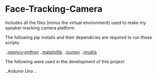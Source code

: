 # Face-Tracking-Camera
Includes all the files (minus the virtual environment) used to make my speaker-tracking camera platform

The following pip installs and their dependicies are required to run these scripts:

..*[opencv-python](https://pypi.org/project/opencv-python/)
..*[matplotlib](https://pypi.org/project/matplotlib/)
..*[numpy](https://pypi.org/project/numpy/)
..*[imutils](https://pypi.org/project/imutils/)

The following were used in the development of this project

..*Arduino Uno
..*
